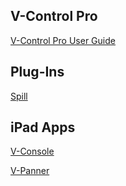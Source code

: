 ## V-Control Pro
[V-Control Pro User Guide](./vcontrolpro/documentation/index.md)
## Plug-Ins
[Spill](./spill/guide/index.md)
## iPad Apps
[V-Console](./vconsole/guide/index.md)

[V-Panner](./vpanner/guide/index.md)